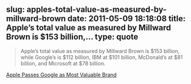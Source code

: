 slug: apples-total-value-as-measured-by-millward-brown
date: 2011-05-09 18:18:08
title: Apple’s total value as measured by Millward Brown is $153 billion,...
type: quote
---

> Apple’s total value as measured by Millward Brown is $153 billion, while Google’s is $112 billion, IBM at $101 billion, McDonald’s at $81 billion, and Microsoft at $78 billion.

[Apple Passes Google as Most Valuable Brand](http://gigaom.com/apple/apple-passes-google-as-most-valuable-brand/)
